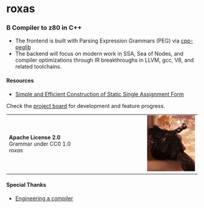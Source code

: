 # roxas

### B Compiler to z80 in C++

* The frontend is built with Parsing Expression Grammars (PEG) via [cpp-peglib](https://github.com/yhirose/cpp-peglib)
* The backend will focus on modern work in SSA, Sea of Nodes, and compiler optimizations through IR breakthroughs in LLVM, gcc, V8, and related toolchains.

#### Resources

* [Simple and Efficient Construction of Static Single
Assignment Form](https://c9x.me/compile/bib/braun13cc.pdf)

Check the [project board](https://github.com/users/jahan-addison/projects/3/views/1) for development and feature progress.

<table border="0">
	<td width="350px">
		<b>Apache License 2.0</b>
		<br>Grammar under CC0 1.0<br>
		<i>roxas</i>
	</td>
	<td border="0"><img src="docs/images/roxas.jpg" width="400px" alt="sunil sapkota twitter" > </img></td>
</table>


#### Special Thanks

* [Engineering a compiler](https://shop.elsevier.com/books/engineering-a-compiler/cooper/978-0-12-815412-0)
